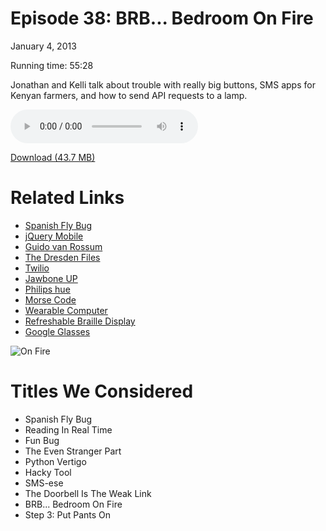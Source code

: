 Episode 38: BRB... Bedroom On Fire
====
January 4, 2013

Running time: 55:28

Jonathan and Kelli talk about trouble with really big buttons, SMS apps for Kenyan farmers, and how to send API requests to a lamp.

<audio preload="auto" controls>
	<source src="https://s3.amazonaws.com/nitch/Episode_38_BRB_Bedroom_On_Fire.mp3" type="audio/mpeg" />
	<source src="https://s3.amazonaws.com/nitch/Episode_38_BRB_Bedroom_On_Fire.ogg" type="audio/ogg" />
</audio>

[Download (43.7 MB)](https://s3.amazonaws.com/nitch/Episode_38_BRB_Bedroom_On_Fire.mp3 "Episode 38: BRB... Bedroom On Fire")

# Related Links

* [Spanish Fly Bug](https://s3.amazonaws.com/orngus/1357243071-wtf.txt)
* [jQuery Mobile](http://jquerymobile.com/)
* [Guido van Rossum](http://en.wikipedia.org/wiki/Guido_van_Rossum)
* [The Dresden Files](http://www.jim-butcher.com/books/dresden)
* [Twilio](http://www.twilio.com/)
* [Jawbone UP](https://jawbone.com/up)
* [Philips hue](http://www.meethue.com/)
* [Morse Code](http://en.wikipedia.org/wiki/Morse_code)
* [Wearable Computer](http://en.wikipedia.org/wiki/Wearable_computer)
* [Refreshable Braille Display](http://en.wikipedia.org/wiki/Refreshable_braille_display)
* [Google Glasses](http://bit.ly/WiiXIR)

![On Fire](/podcast/imgs/38.png)

# Titles We Considered

* Spanish Fly Bug
* Reading In Real Time
* Fun Bug
* The Even Stranger Part
* Python Vertigo
* Hacky Tool
* SMS-ese
* The Doorbell Is The Weak Link
* BRB... Bedroom On Fire
* Step 3: Put Pants On
